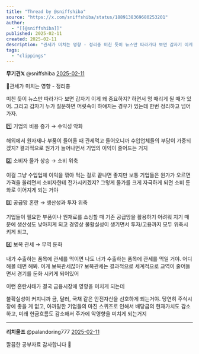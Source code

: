 ```yaml
---
title: "Thread by @sniffshiba"
source: "https://x.com/sniffshiba/status/1889138369680253201"
author:
  - "[[@sniffshiba]]"
published: 2025-02-11
created: 2025-02-11
description: "관세가 미치는 영향 - 정리충 미친 듯이 뉴스만 따라가다 보면 갑자기 이게 왜 중요하지? 하면서 멍 때리게 될 때가 있어. 그리고 갑자기 누가 질문하면 머릿속이 하얘지는 경우가 있는데 한번 정리하고 넘어 가자. 기업의 비용 증가 → 수익성 악화"
tags:
  - "clippings"
---
```

**무기견𝕏** @sniffshiba [2025-02-11](https://x.com/sniffshiba/status/1889138369680253201)

🧠관세가 미치는 영향 - 정리충

미친 듯이 뉴스만 따라가다 보면 갑자기 이게 왜 중요하지? 하면서 멍 때리게 될 때가 있어. 그리고 갑자기 누가 질문하면 머릿속이 하얘지는 경우가 있는데 한번 정리하고 넘어 가자.

1️⃣ 기업의 비용 증가 → 수익성 악화

해외에서 원자재나 부품이 들어올 때 관세먹고 들어오니까 수입업체들의 부담이 가중되겠지? 결과적으로 원가가 늘어나면서 기업의 이익이 줄어드는 거지

2️⃣ 소비자 물가 상승 → 소비 위축

이걸 그냥 수입업체 이익을 깎아 먹는 걸로 끝나면 좋지만 보통 기업들은 원가가 오르면 가격을 올리면서 소비자한테 전가시키겠지? 그렇게 물가를 크게 자극하게 되면 소비 둔화로 이어지게 되는 거야

3️⃣ 공급망 혼란 → 생산성과 투자 위축

기업들이 필요한 부품이나 원재료를 소싱할 때 기존 공급망을 활용하기 어려워 지기 때문에 생산성도 낮아지게 되고 경영상 불활실성이 생기면서 투자/고용까지 모두 위축시키게 되고,

4️⃣ 보복 관세 → 무역 둔화

내가 수출하는 품목에 관세를 먹이면 나도 너가 수출하는 품목에 관세를 먹일 거야. 어디 해볼 테면 해봐. 이게 보복관세잖아? 보복관세는 결과적으로 세계적으로 교역이 줄어들면서 경기를 둔화 시키게 되어있어

이런 혼란사태가 결국 금융시장에 영향을 미치게 되는데

불확실성이 커지니까 금, 달러, 국채 같은 안전자산을 선호하게 되는거야. 당연히 주식시장에 좋을 게 없고, 아까말한 기업들의 마진 스퀴즈로 인해서 배당금의 현재가치도 감소하고, 미래 현금흐름도 감소해서 주가에 악영향을 미치게 되는거지

---

**리치울프** @palandoring777 [2025-02-11](https://x.com/palandoring777/status/1889152605613658182)

깔끔한 공부자료 감사합니다 🙏